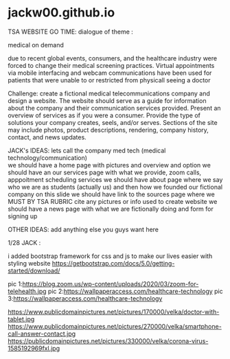 # jackw00.github.io
TSA WEBSITE GO TIME: 
dialogue of theme :

medical on demand

due to recent global events, consumers, and the healthcare industry were forced to change their medical screening practices. 
Virtual appointments via mobile interfacing and webcam communications have been used for patients that were unable to or restricted from physicall seeing a doctor

Challenge: create a fictional medical telecommunications company and design a website. The website should serve as a guide for information about the company and their 
communication services provided. Present an overview of services as if you were a consumer. Provide the type of solutions your company creates, seels, and/or serves. 
Sections of the site may include photos, product descriptions, rendering, company history, contact, and news updates.



JACK's IDEAS:
lets call the company med tech (medical technology/communication)  
we should have a home page with pictures and overview and option
we should have an our services page with what we provide, zoom calls, apppoitment scheduling services
we should have about page  where we say who we are as students (actually us) and then how we founded our fictional company
  on this slide we should have link to the sources page where we MUST BY TSA RUBRIC cite any pictures or info used to create website
we should have a news page with what we are fictionally doing and form for signing up


OTHER IDEAS:
add anything else you guys want here



1/28 JACK : 

i added bootstrap framework for css and js to make our lives easier with styling website https://getbootstrap.com/docs/5.0/getting-started/download/

pic 1:https://blog.zoom.us/wp-content/uploads/2020/03/zoom-for-telehealth.jpg
pic 2:https://wallpaperaccess.com/healthcare-technology
pic 3:https://wallpaperaccess.com/healthcare-technology

https://www.publicdomainpictures.net/pictures/170000/velka/doctor-with-tablet.jpg
https://www.publicdomainpictures.net/pictures/270000/velka/smartphone-call-answer-contact.jpg
https://publicdomainpictures.net/pictures/330000/velka/corona-virus-1585192969fxl.jpg